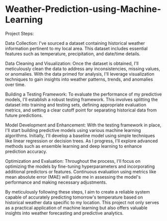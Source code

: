 # Weather-Prediction-using-Machine-Learning
Project Steps:

Data Collection:
I've sourced a dataset containing historical weather information pertinent to my local area. This dataset includes essential features such as temperature, precipitation, and date/time details.

Data Cleaning and Visualization:
Once the dataset is obtained, I'll meticulously clean the data to address any inconsistencies, missing values, or anomalies. With the data primed for analysis, I'll leverage visualization techniques to gain insights into weather patterns, trends, and anomalies over time.

Building a Testing Framework:
To evaluate the performance of my predictive models, I'll establish a robust testing framework. This involves splitting the dataset into training and testing sets, defining appropriate evaluation metrics, and setting a clear cutoff point for separating historical data from future predictions.

Model Development and Enhancement:
With the testing framework in place, I'll start building predictive models using various machine learning algorithms. Initially, I'll develop a baseline model using simple techniques like linear regression or decision trees. As I progress, I'll explore advanced methods such as ensemble learning and deep learning to enhance prediction accuracy.

Optimization and Evaluation:
Throughout the process, I'll focus on optimizing the models by fine-tuning hyperparameters and incorporating additional predictors or features. Continuous evaluation using metrics like mean absolute error (MAE) will guide me in assessing the model's performance and making necessary adjustments.

By meticulously following these steps, I aim to create a reliable system capable of accurately predicting tomorrow's temperature based on historical weather data specific to my location. This project not only serves as a practical application of machine learning but also offers valuable insights into weather forecasting and predictive analytics.
